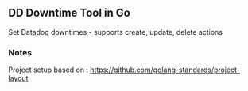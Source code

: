 ## DD Downtime Tool in Go
Set Datadog downtimes - supports create, update, delete actions
 
### Notes
Project setup based on : https://github.com/golang-standards/project-layout

